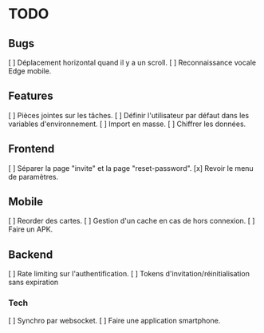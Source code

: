 # TODO

## Bugs

[ ] Déplacement horizontal quand il y a un scroll.
[ ] Reconnaissance vocale Edge mobile.

## Features

[ ] Pièces jointes sur les tâches.
[ ] Définir l'utilisateur par défaut dans les variables d'environnement.
[ ] Import en masse.
[ ] Chiffrer les données.

## Frontend

[ ] Séparer la page "invite" et la page "reset-password".
[x] Revoir le menu de paramètres.

## Mobile

[ ] Reorder des cartes.
[ ] Gestion d'un cache en cas de hors connexion.
[ ] Faire un APK.


## Backend

[ ] Rate limiting sur l'authentification.
[ ] Tokens d'invitation/réinitialisation sans expiration


### Tech

[ ] Synchro par websocket.
[ ] Faire une application smartphone.